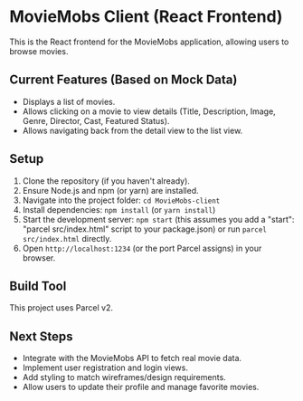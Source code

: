 # MovieMobs Client (React Frontend)

This is the React frontend for the MovieMobs application, allowing users to browse movies.

## Current Features (Based on Mock Data)

* Displays a list of movies.
* Allows clicking on a movie to view details (Title, Description, Image, Genre, Director, Cast, Featured Status).
* Allows navigating back from the detail view to the list view.

## Setup

1.  Clone the repository (if you haven't already).
2.  Ensure Node.js and npm (or yarn) are installed.
3.  Navigate into the project folder: `cd MovieMobs-client`
4.  Install dependencies: `npm install` (or `yarn install`)
5.  Start the development server: `npm start` (this assumes you add a "start": "parcel src/index.html" script to your package.json) or run `parcel src/index.html` directly.
6.  Open `http://localhost:1234` (or the port Parcel assigns) in your browser.

## Build Tool

This project uses Parcel v2.

## Next Steps

* Integrate with the MovieMobs API to fetch real movie data.
* Implement user registration and login views.
* Add styling to match wireframes/design requirements.
* Allow users to update their profile and manage favorite movies.